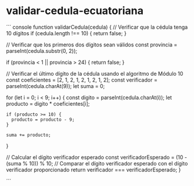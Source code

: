 # validar-cedula-ecuatoriana

´´´ console
function validarCedula(cedula) {
   // Verificar que la cédula tenga 10 dígitos
  if (cedula.length !== 10) {
    return false;
  }

  // Verificar que los primeros dos dígitos sean válidos
  const provincia = parseInt(cedula.substr(0, 2));
  
  if (provincia < 1 || provincia > 24) {
    return false;
  }

  // Verificar el último dígito de la cédula usando el algoritmo de Módulo 10
  const coeficientes = [2, 1, 2, 1, 2, 1, 2, 1, 2];
  const verificador = parseInt(cedula.charAt(9));
  let suma = 0;

  for (let i = 0; i < 9; i++) {
    const digito = parseInt(cedula.charAt(i));
    let producto = digito * coeficientes[i];

    if (producto >= 10) {
      producto = producto - 9;
    }

    suma += producto;
  }

  // Calcular el dígito verificador esperado
  const verificadorEsperado = (10 - (suma % 10)) % 10;
  // Comparar el dígito verificador esperado con el dígito verificador proporcionado
  return verificador === verificadorEsperado;
}

´´´
